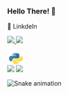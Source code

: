 ### Hello There! 👋

💬 LinkdeIn

 <div>
  <a href="https://github.com/mateusvpassos">
  <img height="180em" src="https://github-readme-stats.vercel.app/api?username=mateusvpassos&show_icons=true&theme=dracula&include_all_commits=true&count_private=true"/>
  <img height="180em" src="https://github-readme-stats.vercel.app/api/top-langs/?username=mateusvpassos&layout=compact&langs_count=7&theme=dracula"/>
</div>
 
<div style="display: inline_block"><br>
  <img align="center" alt="Mat-Python" height="30" width="40" src="https://raw.githubusercontent.com/devicons/devicon/master/icons/python/python-original.svg">
</div>

<div> 
  <a href = "mailto:mviniciusdospassos@gmail.com"><img src="https://img.shields.io/badge/-Gmail-%23333?style=for-the-badge&logo=gmail&logoColor=white" target="_blank"></a>
  <a href="https://www.linkedin.com/in/mateus-vin%C3%ADcius-dos-passos-0a3609199/" target="_blank"><img src="https://img.shields.io/badge/-LinkedIn-%230077B5?style=for-the-badge&logo=linkedin&logoColor=white" target="_blank"></a> 
 
  ![Snake animation](https://github.com/mateusvpassos/mateusvpassos/blob/output/github-contribution-grid-snake.svg)
 
</div>
